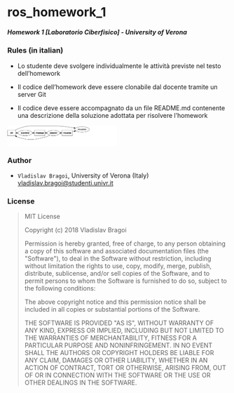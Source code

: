 # ros_homework_1 #
##### Homework 1 [Laboratorio Ciberfisico] - University of Verona #####

### Rules (in italian) ###
* Lo studente deve svolgere individualmente le attività previste nel testo dell’homework

* Il codice dell’homework deve essere clonabile dal docente tramite un server Git

* Il codice deve essere accompagnato da un file README.md contenente una descrizione della soluzione adottata per risolvere l’homework

<img align="center" width="250" src="images/full_process.svg">


### Author ###

* `Vladislav Bragoi`, University of Verona (Italy) [vladislav.bragoi@studenti.univr.it](mailto:vladislav.bragoi@studenti.univr.it)

### License ###

> MIT License
>
> Copyright (c) 2018 Vladislav Bragoi
> 
> Permission is hereby granted, free of charge, to any person obtaining a copy
> of this software and associated documentation files (the "Software"), to deal
> in the Software without restriction, including without limitation the rights
> to use, copy, modify, merge, publish, distribute, sublicense, and/or sell
> copies of the Software, and to permit persons to whom the Software is
> furnished to do so, subject to the following conditions:
> 
> The above copyright notice and this permission notice shall be included in all
> copies or substantial portions of the Software.
> 
> THE SOFTWARE IS PROVIDED "AS IS", WITHOUT WARRANTY OF ANY KIND, EXPRESS OR
> IMPLIED, INCLUDING BUT NOT LIMITED TO THE WARRANTIES OF MERCHANTABILITY,
> FITNESS FOR A PARTICULAR PURPOSE AND NONINFRINGEMENT. IN NO EVENT SHALL THE
> AUTHORS OR COPYRIGHT HOLDERS BE LIABLE FOR ANY CLAIM, DAMAGES OR OTHER
> LIABILITY, WHETHER IN AN ACTION OF CONTRACT, TORT OR OTHERWISE, ARISING FROM,
> OUT OF OR IN CONNECTION WITH THE SOFTWARE OR THE USE OR OTHER DEALINGS IN THE
> SOFTWARE.
 